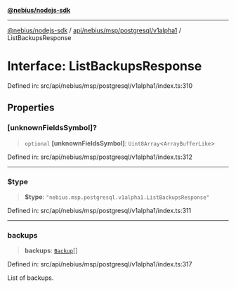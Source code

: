 [**@nebius/nodejs-sdk**](../../../../../../README.md)

---

[@nebius/nodejs-sdk](../../../../../../README.md) / [api/nebius/msp/postgresql/v1alpha1](../README.md) / ListBackupsResponse

# Interface: ListBackupsResponse

Defined in: src/api/nebius/msp/postgresql/v1alpha1/index.ts:310

## Properties

### \[unknownFieldsSymbol\]?

> `optional` **\[unknownFieldsSymbol\]**: `Uint8Array`\<`ArrayBufferLike`\>

Defined in: src/api/nebius/msp/postgresql/v1alpha1/index.ts:312

---

### $type

> **$type**: `"nebius.msp.postgresql.v1alpha1.ListBackupsResponse"`

Defined in: src/api/nebius/msp/postgresql/v1alpha1/index.ts:311

---

### backups

> **backups**: [`Backup`](Backup.md)[]

Defined in: src/api/nebius/msp/postgresql/v1alpha1/index.ts:317

List of backups.
